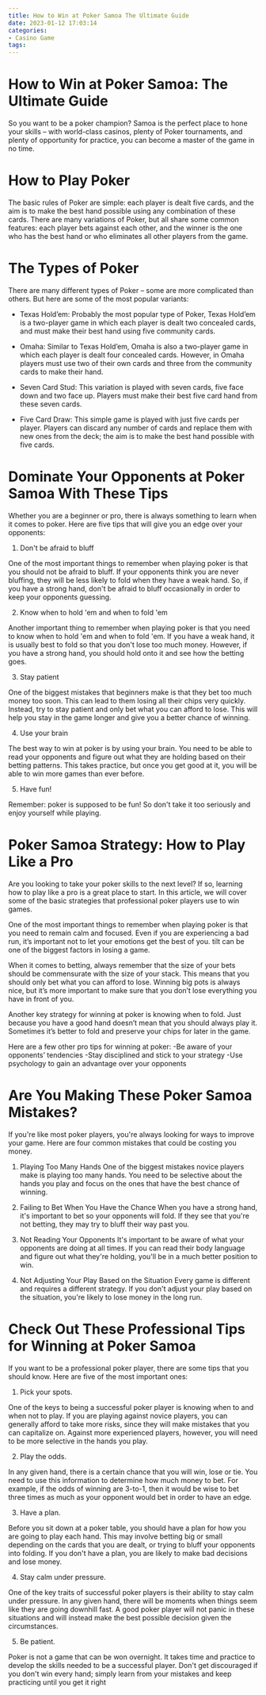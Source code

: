 ```yaml
---
title: How to Win at Poker Samoa The Ultimate Guide 
date: 2023-01-12 17:03:14
categories:
- Casino Game
tags:
---
```



#  How to Win at Poker Samoa: The Ultimate Guide 

So you want to be a poker champion? Samoa is the perfect place to hone your skills – with world-class casinos, plenty of Poker tournaments, and plenty of opportunity for practice, you can become a master of the game in no time.

# How to Play Poker 
The basic rules of Poker are simple: each player is dealt five cards, and the aim is to make the best hand possible using any combination of these cards. There are many variations of Poker, but all share some common features: each player bets against each other, and the winner is the one who has the best hand or who eliminates all other players from the game.

# The Types of Poker 
There are many different types of Poker – some are more complicated than others. But here are some of the most popular variants:

* Texas Hold’em: Probably the most popular type of Poker, Texas Hold’em is a two-player game in which each player is dealt two concealed cards, and must make their best hand using five community cards.

* Omaha: Similar to Texas Hold’em, Omaha is also a two-player game in which each player is dealt four concealed cards. However, in Omaha players must use two of their own cards and three from the community cards to make their hand.

* Seven Card Stud: This variation is played with seven cards, five face down and two face up. Players must make their best five card hand from these seven cards.

* Five Card Draw: This simple game is played with just five cards per player. Players can discard any number of cards and replace them with new ones from the deck; the aim is to make the best hand possible with five cards.

#  Dominate Your Opponents at Poker Samoa With These Tips 

Whether you are a beginner or pro, there is always something to learn when it comes to poker. Here are five tips that will give you an edge over your opponents:

1. Don't be afraid to bluff

One of the most important things to remember when playing poker is that you should not be afraid to bluff. If your opponents think you are never bluffing, they will be less likely to fold when they have a weak hand. So, if you have a strong hand, don't be afraid to bluff occasionally in order to keep your opponents guessing.

2. Know when to hold 'em and when to fold 'em

Another important thing to remember when playing poker is that you need to know when to hold 'em and when to fold 'em. If you have a weak hand, it is usually best to fold so that you don't lose too much money. However, if you have a strong hand, you should hold onto it and see how the betting goes.

3. Stay patient

One of the biggest mistakes that beginners make is that they bet too much money too soon. This can lead to them losing all their chips very quickly. Instead, try to stay patient and only bet what you can afford to lose. This will help you stay in the game longer and give you a better chance of winning.

4. Use your brain

The best way to win at poker is by using your brain. You need to be able to read your opponents and figure out what they are holding based on their betting patterns. This takes practice, but once you get good at it, you will be able to win more games than ever before.

5. Have fun!

Remember: poker is supposed to be fun! So don't take it too seriously and enjoy yourself while playing.

#  Poker Samoa Strategy: How to Play Like a Pro 

Are you looking to take your poker skills to the next level? If so, learning how to play like a pro is a great place to start. In this article, we will cover some of the basic strategies that professional poker players use to win games. 

One of the most important things to remember when playing poker is that you need to remain calm and focused. Even if you are experiencing a bad run, it’s important not to let your emotions get the best of you. tilt can be one of the biggest factors in losing a game.

When it comes to betting, always remember that the size of your bets should be commensurate with the size of your stack. This means that you should only bet what you can afford to lose. Winning big pots is always nice, but it’s more important to make sure that you don’t lose everything you have in front of you.

Another key strategy for winning at poker is knowing when to fold. Just because you have a good hand doesn’t mean that you should always play it. Sometimes it’s better to fold and preserve your chips for later in the game.

Here are a few other pro tips for winning at poker: 
-Be aware of your opponents’ tendencies
-Stay disciplined and stick to your strategy
-Use psychology to gain an advantage over your opponents

#  Are You Making These Poker Samoa Mistakes? 

If you're like most poker players, you're always looking for ways to improve your game. Here are four common mistakes that could be costing you money. 

1. Playing Too Many Hands 
One of the biggest mistakes novice players make is playing too many hands. You need to be selective about the hands you play and focus on the ones that have the best chance of winning.

2. Failing to Bet When You Have the Chance 
When you have a strong hand, it's important to bet so your opponents will fold. If they see that you're not betting, they may try to bluff their way past you.

3. Not Reading Your Opponents 
It's important to be aware of what your opponents are doing at all times. If you can read their body language and figure out what they're holding, you'll be in a much better position to win.

4. Not Adjusting Your Play Based on the Situation 
Every game is different and requires a different strategy. If you don't adjust your play based on the situation, you're likely to lose money in the long run.

#  Check Out These Professional Tips for Winning at Poker Samoa

If you want to be a professional poker player, there are some tips that you should know. Here are five of the most important ones:

1) Pick your spots.

One of the keys to being a successful poker player is knowing when to and when not to play. If you are playing against novice players, you can generally afford to take more risks, since they will make mistakes that you can capitalize on. Against more experienced players, however, you will need to be more selective in the hands you play.

2) Play the odds.

In any given hand, there is a certain chance that you will win, lose or tie. You need to use this information to determine how much money to bet. For example, if the odds of winning are 3-to-1, then it would be wise to bet three times as much as your opponent would bet in order to have an edge.

3) Have a plan.

Before you sit down at a poker table, you should have a plan for how you are going to play each hand. This may involve betting big or small depending on the cards that you are dealt, or trying to bluff your opponents into folding. If you don't have a plan, you are likely to make bad decisions and lose money.

4) Stay calm under pressure.

One of the key traits of successful poker players is their ability to stay calm under pressure. In any given hand, there will be moments when things seem like they are going downhill fast. A good poker player will not panic in these situations and will instead make the best possible decision given the circumstances.

5) Be patient.

Poker is not a game that can be won overnight. It takes time and practice to develop the skills needed to be a successful player. Don't get discouraged if you don't win every hand; simply learn from your mistakes and keep practicing until you get it right